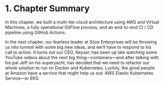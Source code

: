 # 1. Chapter Summary

In this chapter, we built a multi-tier cloud architecture using AWS and Virtual Machines, a fully operational GitFlow process, and an end-to-end CI / CD pipeline using GitHub Actions.

In the next chapter, our fearless leader at Söze Enterprises will be throwing us into turmoil with some big new ideas, and we’ll have to respond to his call to action. It turns out our CEO, Keyser, has been up late watching some YouTube videos about the next big thing—containers—and after talking with his pal Jeff on his superyacht, has decided that we need to refactor our whole solution to run on Docker and Kubernetes. Luckily, the good people at Amazon have a service that might help us out: AWS Elastic Kubernetes Service—or EKS.
